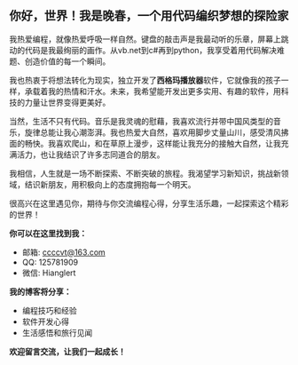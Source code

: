 ## 你好，世界！我是晚春，一个用代码编织梦想的探险家

我热爱编程，就像热爱呼吸一样自然。键盘的敲击声是我最动听的乐章，屏幕上跳动的代码是我最绚丽的画作。从vb.net到c#再到python，我享受着用代码解决难题、创造价值的每一个瞬间。

我也热衷于将想法转化为现实，独立开发了**西格玛播放器**软件，它就像我的孩子一样，承载着我的热情和汗水。未来，我希望能开发出更多实用、有趣的软件，用科技的力量让世界变得更美好。

当然，生活不只有代码。音乐是我灵魂的慰藉，我喜欢流行并带中国风类型的音乐，旋律总能让我心潮澎湃。我也热爱大自然，喜欢用脚步丈量山川，感受清风拂面的畅快。我喜欢爬山，和在草原上漫步，这样能让我充分的接触大自然，让我充满活力，也让我结识了许多志同道合的朋友。

我相信，人生就是一场不断探索、不断突破的旅程。我渴望学习新知识，挑战新领域，结识新朋友，用积极向上的态度拥抱每一个明天。

很高兴在这里遇见你，期待与你交流编程心得，分享生活乐趣，一起探索这个精彩的世界！

**你可以在这里找到我：**

- 邮箱: ccccvt@163.com
- QQ: 125781909
- 微信: Hianglert

**我的博客将分享：**

- 编程技巧和经验
- 软件开发心得
- 生活感悟和旅行见闻

**欢迎留言交流，让我们一起成长！**

